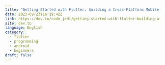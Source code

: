 ```yaml
---
title: "Getting Started with Flutter: Building a Cross-Platform Mobile App"
date: 2023-09-23T16:19:42Z
link: https://dev.to/code_jedi/getting-started-with-flutter-building-a-cross-platform-mobile-app-5caa?utm_medium=RSS&utm_source=news.12bit.vn
site: dev.to
language: English
category:
  - flutter
  - programming
  - android
  - beginners
draft: false
---
```

